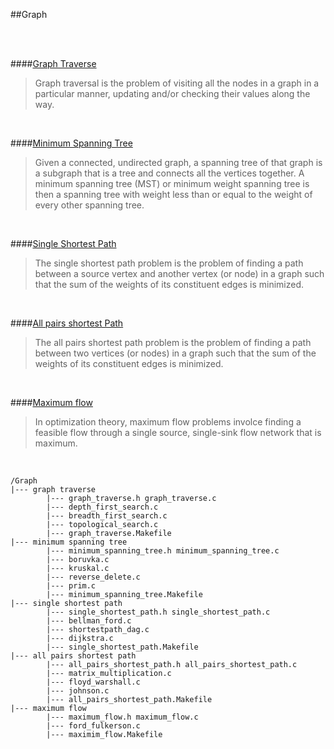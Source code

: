 ##Graph

<br><br>

####[Graph Traverse](http://en.wikipedia.org/wiki/Graph_traversal)

>  Graph traversal is the problem of visiting all the nodes in a graph in a particular manner, updating and/or checking their values along the way.

<br>

####[Minimum Spanning Tree](http://en.wikipedia.org/wiki/Minimum_spanning_tree)

> Given a connected, undirected graph, a spanning tree of that graph is a subgraph that is a tree and connects all the vertices together.
> A minimum spanning tree (MST) or minimum weight spanning tree is then a spanning tree with weight less than or equal to the weight of every other spanning tree. 

<br>

####[Single Shortest Path](http://en.wikipedia.org/wiki/Shortest_path_problem#Single-source_shortest_paths)

> The single shortest path problem is the problem of finding a path between a source vertex and another vertex (or node) in a graph such that the sum of the weights of its constituent edges is minimized.

<br>

####[All pairs shortest Path](http://en.wikipedia.org/wiki/Shortest_path_problem#All-pairs_shortest_paths)

>  The all pairs shortest path problem is the problem of finding a path between two vertices (or nodes) in a graph such that the sum of the weights of its constituent edges is minimized.

<br>

####[Maximum flow](http://en.wikipedia.org/wiki/Maximum_flow_problem)

> In optimization theory, maximum flow problems involce finding a feasible flow through a single source, single-sink flow network that is maximum.

<br>

    /Graph
    |--- graph traverse
    		|--- graph_traverse.h graph_traverse.c
    		|--- depth_first_search.c
    		|--- breadth_first_search.c
    		|--- topological_search.c
    		|--- graph_traverse.Makefile
    |--- minimum spanning tree
    		|--- minimum_spanning_tree.h minimum_spanning_tree.c
			|--- boruvka.c
    		|--- kruskal.c
			|--- reverse_delete.c
    		|--- prim.c
    		|--- minimum_spanning_tree.Makefile
    |--- single shortest path
    		|--- single_shortest_path.h single_shortest_path.c
    		|--- bellman_ford.c
    		|--- shortestpath_dag.c
    		|--- dijkstra.c
    		|--- single_shortest_path.Makefile
    |--- all pairs shortest path
			|--- all_pairs_shortest_path.h all_pairs_shortest_path.c
			|--- matrix_multiplication.c
			|--- floyd_warshall.c
			|--- johnson.c
			|--- all_pairs_shortest_path.Makefile
	|--- maximum flow
			|--- maximum_flow.h maximum_flow.c
			|--- ford_fulkerson.c
			|--- maximim_flow.Makefile
